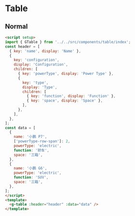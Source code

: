 # Table

<script setup>
import { GTable } from '../../src/components/table/index';
const header = [
  {key: 'name', display: 'Name'},
  {
    key: 'configuration',
    display: 'Configuration',
    children:[
      {key: 'powerType', display: 'Power Type', width: '150px'},
      {
        key: 'type',
        display: 'Type',
        children:[
          {key: 'function', display: 'Function'},
          {key: 'space', display: 'Space'}
        ]
      }
    ]
  }
];
const data = [{
  name: '小鹏 P7',
  ['powerType-row-span']: 2,
  powerType: 'electric',
  function: '轿车',
  space: '三箱',
},
{
  name: '小鹏 G6',
  powerType: 'electric',
  function: 'SUV',
  space: '三箱',
}];

</script>

## Normal

<g-table :header="header" :data="data"/>

```html
<script setup>
import { GTable } from '../../src/components/table/index';
const header = [
  { key: 'name', display: 'Name' },
  {
    key: 'configuration',
    display: 'Configuration',
    children: [
      { key: 'powerType', display: 'Power Type' },
      {
        key: 'type',
        display: 'Type',
        children: [
          { key: 'function', display: 'Function' },
          { key: 'space', display: 'Space' },
        ],
      },
    ],
  },
];
const data = [
  {
    name: '小鹏 P7',
    ['powerType-row-span']: 2,
    powerType: 'electric',
    function: '轿车',
    space: '三箱',
  },
  {
    name: '小鹏 G6',
    powerType: 'electric',
    function: 'SUV',
    space: '三箱',
  },
];
</script>
<template>
  <g-table :header="header" :data="data" />
</template>
```
